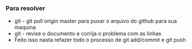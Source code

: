 ### Para resolver
- git - git pull origin master para puxar o arquivo do github para sua maquina
- git - revise o documento e corrija o problema com as linhas
- Feito isso nasta refazer todo o processo de git add/commit e git push
